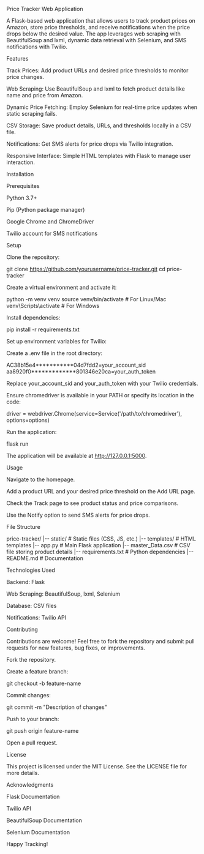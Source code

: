 Price Tracker Web Application

A Flask-based web application that allows users to track product prices on Amazon, store price thresholds, and receive notifications when the price drops below the desired value. The app leverages web scraping with BeautifulSoup and lxml, dynamic data retrieval with Selenium, and SMS notifications with Twilio.

Features

Track Prices: Add product URLs and desired price thresholds to monitor price changes.

Web Scraping: Use BeautifulSoup and lxml to fetch product details like name and price from Amazon.

Dynamic Price Fetching: Employ Selenium for real-time price updates when static scraping fails.

CSV Storage: Save product details, URLs, and thresholds locally in a CSV file.

Notifications: Get SMS alerts for price drops via Twilio integration.

Responsive Interface: Simple HTML templates with Flask to manage user interaction.

Installation

Prerequisites

Python 3.7+

Pip (Python package manager)

Google Chrome and ChromeDriver

Twilio account for SMS notifications

Setup

Clone the repository:

git clone https://github.com/yourusername/price-tracker.git
cd price-tracker

Create a virtual environment and activate it:

python -m venv venv
source venv/bin/activate   # For Linux/Mac
venv\Scripts\activate    # For Windows

Install dependencies:

pip install -r requirements.txt

Set up environment variables for Twilio:

Create a .env file in the root directory:

AC38b15e4***********04d7fdd2=your_account_sid
aa8920f0*************801346e20ca=your_auth_token

Replace your_account_sid and your_auth_token with your Twilio credentials.

Ensure chromedriver is available in your PATH or specify its location in the code:

driver = webdriver.Chrome(service=Service('/path/to/chromedriver'), options=options)

Run the application:

flask run

The application will be available at http://127.0.0.1:5000.

Usage

Navigate to the homepage.

Add a product URL and your desired price threshold on the Add URL page.

Check the Track page to see product status and price comparisons.

Use the Notify option to send SMS alerts for price drops.

File Structure

price-tracker/
|-- static/                # Static files (CSS, JS, etc.)
|-- templates/             # HTML templates
|-- app.py                 # Main Flask application
|-- master_Data.csv        # CSV file storing product details
|-- requirements.txt       # Python dependencies
|-- README.md              # Documentation

Technologies Used

Backend: Flask

Web Scraping: BeautifulSoup, lxml, Selenium

Database: CSV files

Notifications: Twilio API

Contributing

Contributions are welcome! Feel free to fork the repository and submit pull requests for new features, bug fixes, or improvements.

Fork the repository.

Create a feature branch:

git checkout -b feature-name

Commit changes:

git commit -m "Description of changes"

Push to your branch:

git push origin feature-name

Open a pull request.

License

This project is licensed under the MIT License. See the LICENSE file for more details.

Acknowledgments

Flask Documentation

Twilio API

BeautifulSoup Documentation

Selenium Documentation

Happy Tracking!
